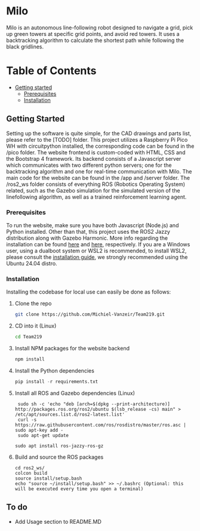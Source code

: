 # Milo
Milo is an autonomous line-following robot designed to navigate a grid, pick up green towers at specific grid points, and avoid red towers. It uses a backtracking algorithm to calculate the shortest path while following the black gridlines. 
# Table of Contents
   * [Getting started](#getting-started)
     * [Prerequisites](#prerequisites)
     * [Installation](#installation)

## Getting Started

Setting up the software is quite simple, for the CAD drawings and parts list, please refer to the [TODO] folder. This project utilizes a Raspberry Pi Pico WH with circuitpython installed, the corresponding code can be found in the /pico folder. The website frontend is custom-coded with HTML, CSS and the Bootstrap 4 framework. Its backend consists of a Javascript server which communicates with two different python servers; one for the backtracking algorithm and one for real-time communication with Milo. The main code for the website can be found in the /app and /server folder. The /ros2_ws folder consists of everything ROS (Robotics Operating System) related, such as the Gazebo simulation for the simulated version of the linefollowing algorithm, as well as a trained reinforcement learning agent. 

### Prerequisites

To run the website, make sure you have both Javascript (Node.js) and Python installed. Other than that, this project uses the ROS2 Jazzy distribution along with Gazebo Harmonic. More info regarding the installation can be found [here](https://docs.ros.org/en/jazzy/index.html) and [here](https://gazebosim.org/docs/harmonic/install/), respectively. If you are a Windows user, using a dualboot system or WSL2 is recommended, to install WSL2, please consult the [installation guide](https://learn.microsoft.com/en-us/windows/wsl/install), we strongly recommended using the Ubuntu 24.04 distro. 
 
### Installation

Installing the codebase for local use can easily be done as follows:

1. Clone the repo
   ```sh
   git clone https://github.com/Michiel-Vanzeir/Team219.git
   ```
2. CD into it (Linux)
   ```sh
   cd Team219
   ```
3. Install NPM packages for the website backend
   ```sh
   npm install
   ```
4. Install the Python dependencies
   ```py
   pip install -r requirements.txt
   ```
5. Install all ROS and Gazebo dependencies (Linux)
   ```
    sudo sh -c 'echo "deb [arch=$(dpkg --print-architecture)] http://packages.ros.org/ros2/ubuntu $(lsb_release -cs) main" > /etc/apt/sources.list.d/ros2-latest.list'
    curl -s https://raw.githubusercontent.com/ros/rosdistro/master/ros.asc | sudo apt-key add -
    sudo apt-get update
   ```
   ```
   sudo apt install ros-jazzy-ros-gz
   ```
6. Build and source the ROS packages
   ```
   cd ros2_ws/
   colcon build 
   source install/setup.bash
   echo "source ~/install/setup.bash" >> ~/.bashrc (Optional: this will be executed every time you open a terminal)
   ```
## To do 
- Add Usage section to README.MD
 
